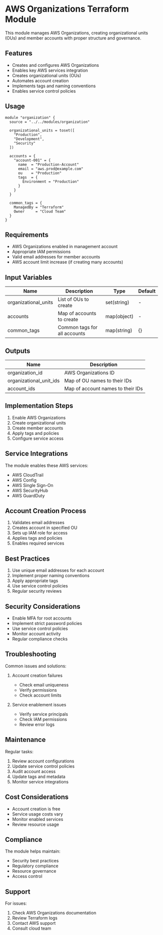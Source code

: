# AWS Organizations Terraform Module

This module manages AWS Organizations, creating organizational units (OUs) and member accounts with proper structure and governance.

## Features

- Creates and configures AWS Organizations
- Enables key AWS services integration
- Creates organizational units (OUs)
- Automates account creation
- Implements tags and naming conventions
- Enables service control policies

## Usage

```hcl
module "organization" {
  source = "../../modules/organization"

  organizational_units = toset([
    "Production",
    "Development",
    "Security"
  ])

  accounts = {
    "account-001" = {
      name  = "Production-Account"
      email = "aws.prod@example.com"
      ou    = "Production"
      tags  = {
        Environment = "Production"
      }
    }
  }

  common_tags = {
    ManagedBy = "Terraform"
    Owner     = "Cloud Team"
  }
}
```

## Requirements

- AWS Organizations enabled in management account
- Appropriate IAM permissions
- Valid email addresses for member accounts
- AWS account limit increase (if creating many accounts)

## Input Variables

| Name | Description | Type | Default |
|------|-------------|------|---------|
| organizational_units | List of OUs to create | set(string) | - |
| accounts | Map of accounts to create | map(object) | - |
| common_tags | Common tags for all accounts | map(string) | {} |

## Outputs

| Name | Description |
|------|-------------|
| organization_id | AWS Organizations ID |
| organizational_unit_ids | Map of OU names to their IDs |
| account_ids | Map of account names to their IDs |

## Implementation Steps

1. Enable AWS Organizations
2. Create organizational units
3. Create member accounts
4. Apply tags and policies
5. Configure service access

## Service Integrations

The module enables these AWS services:
- AWS CloudTrail
- AWS Config
- AWS Single Sign-On
- AWS SecurityHub
- AWS GuardDuty

## Account Creation Process

1. Validates email addresses
2. Creates account in specified OU
3. Sets up IAM role for access
4. Applies tags and policies
5. Enables required services

## Best Practices

1. Use unique email addresses for each account
2. Implement proper naming conventions
3. Apply appropriate tags
4. Use service control policies
5. Regular security reviews

## Security Considerations

- Enable MFA for root accounts
- Implement strict password policies
- Use service control policies
- Monitor account activity
- Regular compliance checks

## Troubleshooting

Common issues and solutions:
1. Account creation failures
   - Check email uniqueness
   - Verify permissions
   - Check account limits

2. Service enablement issues
   - Verify service principals
   - Check IAM permissions
   - Review error logs

## Maintenance

Regular tasks:
1. Review account configurations
2. Update service control policies
3. Audit account access
4. Update tags and metadata
5. Monitor service integrations

## Cost Considerations

- Account creation is free
- Service usage costs vary
- Monitor enabled services
- Review resource usage

## Compliance

The module helps maintain:
- Security best practices
- Regulatory compliance
- Resource governance
- Access control

## Support

For issues:
1. Check AWS Organizations documentation
2. Review Terraform logs
3. Contact AWS support
4. Consult cloud team
